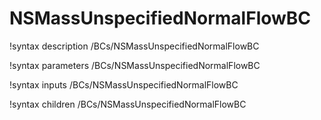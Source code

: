 # NSMassUnspecifiedNormalFlowBC

!syntax description /BCs/NSMassUnspecifiedNormalFlowBC

!syntax parameters /BCs/NSMassUnspecifiedNormalFlowBC

!syntax inputs /BCs/NSMassUnspecifiedNormalFlowBC

!syntax children /BCs/NSMassUnspecifiedNormalFlowBC
